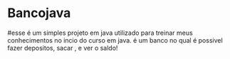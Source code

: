 # Bancojava

#esse é um simples projeto em java utilizado para treinar meus conhecimentos no incio do curso em java.
é um banco no qual é possivel fazer depositos, sacar , e ver o saldo!
